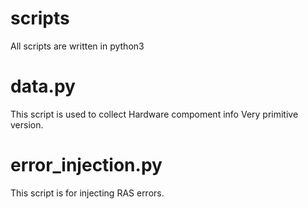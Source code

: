 # scripts
All scripts are written in python3 

# data.py 
This script is used to collect Hardware compoment info 
Very primitive version.

# error_injection.py 
This script is for injecting RAS errors.
